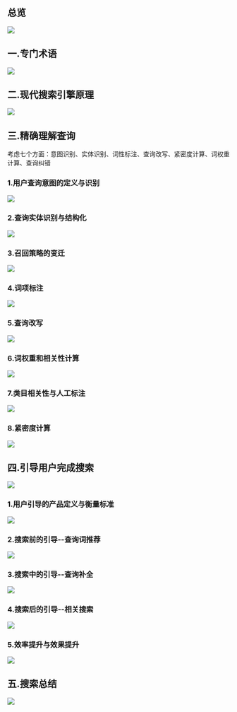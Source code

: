 ## 总览
![](https://img2018.cnblogs.com/blog/1252882/201905/1252882-20190516194739711-588137660.png)

## 一.专门术语
![](https://img2018.cnblogs.com/blog/1252882/201905/1252882-20190516194755709-254481747.png)

## 二.现代搜索引擎原理
![](https://img2018.cnblogs.com/blog/1252882/201905/1252882-20190516194805536-1169760852.png)

## 三.精确理解查询
考虑七个方面：意图识别、实体识别、词性标注、查询改写、紧密度计算、词权重计算、查询纠错

### 1.用户查询意图的定义与识别
![](https://img2018.cnblogs.com/blog/1252882/201905/1252882-20190516194901121-2105727833.png)

### 2.查询实体识别与结构化
![](https://img2018.cnblogs.com/blog/1252882/201905/1252882-20190516195004293-182320002.png)

### 3.召回策略的变迁
![](https://img2018.cnblogs.com/blog/1252882/201905/1252882-20190516195017821-1636733906.png)

### 4.词项标注
![](https://img2018.cnblogs.com/blog/1252882/201905/1252882-20190516195032278-108344058.png)

### 5.查询改写
![](https://img2018.cnblogs.com/blog/1252882/201905/1252882-20190516195058398-1293722747.png)

### 6.词权重和相关性计算
![](https://img2018.cnblogs.com/blog/1252882/201905/1252882-20190516195145124-1944722326.png)

### 7.类目相关性与人工标注
![](https://img2018.cnblogs.com/blog/1252882/201905/1252882-20190516195204112-1094912203.png)

### 8.紧密度计算
![](https://img2018.cnblogs.com/blog/1252882/201905/1252882-20190516195212503-843501229.png)

## 四.引导用户完成搜索
![](https://img2018.cnblogs.com/blog/1252882/201905/1252882-20190516195300471-1863265382.png)

### 1.用户引导的产品定义与衡量标准
![](https://img2018.cnblogs.com/blog/1252882/201905/1252882-20190516195341179-1543487233.png)

### 2.搜索前的引导--查询词推荐
![](https://img2018.cnblogs.com/blog/1252882/201905/1252882-20190516195346330-1037208179.png)

### 3.搜索中的引导--查询补全
![](https://img2018.cnblogs.com/blog/1252882/201905/1252882-20190516195353886-532326989.png)

### 4.搜索后的引导--相关搜索
![](https://img2018.cnblogs.com/blog/1252882/201905/1252882-20190516195359872-328041348.png)

### 5.效率提升与效果提升

![](https://img2018.cnblogs.com/blog/1252882/201905/1252882-20190516195404033-1771894775.png)


## 五.搜索总结

![](https://img2018.cnblogs.com/blog/1252882/201905/1252882-20190516195421512-755456066.png)
